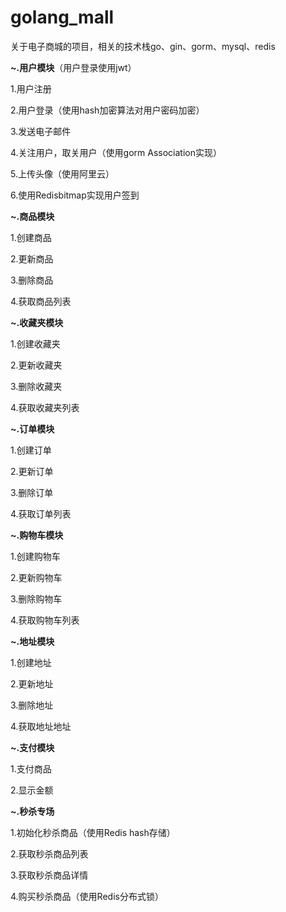 # golang_mall
关于电子商城的项目，相关的技术栈go、gin、gorm、mysql、redis


**~.用户模块**（用户登录使用jwt）

1.用户注册

2.用户登录（使用hash加密算法对用户密码加密）

3.发送电子邮件

4.关注用户，取关用户（使用gorm Association实现）

5.上传头像（使用阿里云）

6.使用Redisbitmap实现用户签到

**~.商品模块**

1.创建商品

2.更新商品

3.删除商品

4.获取商品列表


**~.收藏夹模块**

1.创建收藏夹

2.更新收藏夹

3.删除收藏夹

4.获取收藏夹列表

**~.订单模块**

1.创建订单

2.更新订单

3.删除订单

4.获取订单列表


**~.购物车模块**

1.创建购物车

2.更新购物车

3.删除购物车

4.获取购物车列表


**~.地址模块**

1.创建地址

2.更新地址

3.删除地址

4.获取地址地址

**~.支付模块**

1.支付商品

2.显示金额

**~.秒杀专场**

1.初始化秒杀商品（使用Redis hash存储）

2.获取秒杀商品列表

3.获取秒杀商品详情

4.购买秒杀商品（使用Redis分布式锁）

